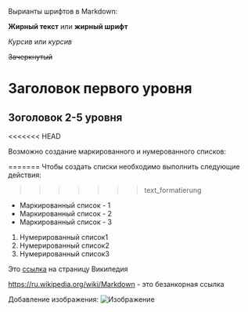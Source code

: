 Вырианты шрифтов в Markdown:

**Жирный текст** или __жирный шрифт__

*Курсив* или _курсив_

~~Зачеркнутый~~

# Заголовок первого уровня

## Зоголовок 2-5 уровня
<<<<<<< HEAD

Возможно создание маркированного и нумерованного списков:

=======
Чтобы создать списки необходимо выполнить следующие действия:
>>>>>>> text_formatierung
* Маркированный список - 1
* Маркированный список - 2
* Маркированный список - 3
1. Нумерированный список1
2. Нумерированный список2
3. Нумерированный список3

Это [ссылка](https://ru.wikipedia.org/wiki/Markdown) на страницу Википедия

<https://ru.wikipedia.org/wiki/Markdown> - это безанкорная ссылка

Добавление изображения:
![Изображение](https://steemitimages.com/p/23KQwnti57stsDWAURZzV9pSe7RmCmohgYAXd76hQ4LamTjNPZpSNjyfBiwzEQM2xASyTzwf3rNz3Mo5QFRmdbtb5tPVMkz?format=match&mode=fit&width=1280) 

